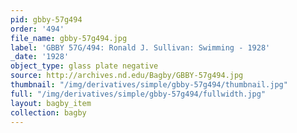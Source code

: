 ```yaml
---
pid: gbby-57g494
order: '494'
file_name: gbby-57g494.jpg
label: 'GBBY 57G/494: Ronald J. Sullivan: Swimming - 1928'
_date: '1928'
object_type: glass plate negative
source: http://archives.nd.edu/Bagby/GBBY-57g494.jpg
thumbnail: "/img/derivatives/simple/gbby-57g494/thumbnail.jpg"
full: "/img/derivatives/simple/gbby-57g494/fullwidth.jpg"
layout: bagby_item
collection: bagby
---
```


